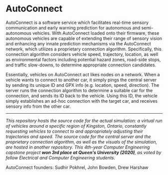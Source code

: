 # AutoConnect

AutoConnect is a software service which facilitates real-time sensory communication and early warning prediction for autonomous and semi-autonomous vehicles. With AutoConnect loaded onto their firmware, these autonomous vehicles are capable of extending their range of sensory vision and enhancing any innate prediction mechanisms via the AutoConnect network, which utliizes a proprietary connection algorithm. Specifically, this connection algorithm considers vehicle speed, trajectory, location, as well as environmental factors including potential hazard zones, road-side stops, and traffic slow-downs, to determine appropriate connection candidates.

Essentially, vehicles on AutoConnect act likes nodes on a network. When a vehicle wants to connect to another car, it simply pings the central server by sending its unique ID and GPX info (e.g. location, speed, direction). The server runs the connection algorithm to determine a suitable car for the connection, and sends its ID back to the vehicle. Using this ID, the vehicle simply establishes an ad-hoc connection with the target car, and receives sensory info from the other car.

---------------------------------------------------------------------------------------------------------------------------------------------------------------------------------------------------------------

*This repository hosts the source code for the actual simulation: a virtual run of vehicles around a specific region of Kingston, Ontario, constantly requesting vehicles to connect to and appropriately adjusting their trajectories and speed. The source code for the central server and the proprietary connection algorithm, as well as the visuals of the simulation, are hosted in another repository. This 4th-year Computer Engineering capstone project **won 3rd place at Queen's University (2020)**, as voted by fellow Electrical and Computer Engineering students.*

AutoConnect founders: Sudhir Pokhrel, John Bowden, Drew Harshaw



